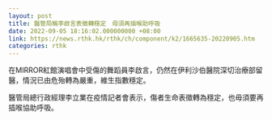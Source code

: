 ```yaml
---
layout: post
title: 醫管局稱李啟言表徵轉穩定　毋須再插喉助呼吸
date: 2022-09-05 18:16:02.000000000 +08:00
link: https://news.rthk.hk/rthk/ch/component/k2/1665635-20220905.htm
categories: rthk
---
```


在MIRROR紅館演唱會中受傷的舞蹈員李啟言，仍然在伊利沙伯醫院深切治療部留醫，情況已由危殆轉為嚴重，維生指數穩定。

醫管局總行政經理李立業在疫情記者會表示，傷者生命表徵轉為穩定，也毋須要再插喉協助呼吸。
